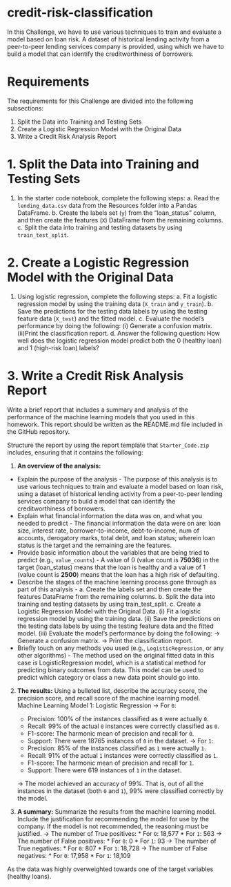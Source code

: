 # credit-risk-classification

In this Challenge, we have to use various techniques to train and evaluate a model based on loan risk. A dataset of historical lending activity from a peer-to-peer lending services company is provided, using which we have to build a model that can identify the creditworthiness of borrowers.

# Requirements
The requirements for this Challenge are divided into the following subsections:
1. Split the Data into Training and Testing Sets
2. Create a Logistic Regression Model with the Original Data
3. Write a Credit Risk Analysis Report

# 1. Split the Data into Training and Testing Sets
1. In the starter code notebook, complete the following steps:
  a. Read the `lending_data.csv` data from the Resources folder into a Pandas DataFrame.
  b. Create the labels set (`y`) from the “loan_status” column, and then create the features (`X`) DataFrame from the remaining columns.
  c. Split the data into training and testing datasets by using `train_test_split`.

# 2. Create a Logistic Regression Model with the Original Data
1. Using logistic regression, complete the following steps:
  a. Fit a logistic regression model by using the training data (`X_train` and `y_train`).
  b. Save the predictions for the testing data labels by using the testing feature data (`X_test`) and the fitted model.
  c. Evaluate the model’s performance by doing the following:
    (i) Generate a confusion matrix.
    (ii)Print the classification report.
  d. Answer the following question: How well does the logistic regression model predict both the 0 (healthy loan) and 1 (high-risk loan) labels?

# 3. Write a Credit Risk Analysis Report
Write a brief report that includes a summary and analysis of the performance of the machine learning models that you used in this homework. This report should be written as the README.md file included in the GitHub repository.

Structure the report by using the report template that `Starter_Code.zip` includes, ensuring that it contains the following:
1. <b>An overview of the analysis:</b> 
* Explain the purpose of the analysis - The purpose of this analysis is to use various techniques to train and evaluate a model based on loan risk, using a dataset of historical lending activity from a peer-to-peer lending services company to build a model that can identify the creditworthiness of borrowers.
* Explain what financial information the data was on, and what you needed to predict - The financial information the data were on are: loan size, interest rate, borrower-to-income, debt-to-income, num of accounts, derogatory marks, total debt, and loan status; wherein loan status is the target and the remaining are the features.
* Provide basic information about the variables that are being tried to predict (e.g., `value_counts`) - A value of 0 (value count is <b>75036</b>) in the target (loan_status) means that the loan is healthy and a value of 1 (value count is <b>2500</b>) means that the loan has a high risk of defaulting.
* Describe the stages of the machine learning process gone through as part of this analysis -
  a. Create the labels set and then create the features DataFrame from the remaining columns.
  b. Split the data into training and testing datasets by using train_test_split.
  c. Create a Logistic Regression Model with the Original Data.
     (i)   Fit a logistic regression model by using the training data.
     (ii)  Save the predictions on the testing data labels by using the testing feature data and the fitted model.
     (iii) Evaluate the model’s performance by doing the following:
           -> Generate a confusion matrix.
           -> Print the classification report.
* Briefly touch on any methods you used (e.g., `LogisticRegression`, or any other algorithms) - The method used on the original fitted data in this case is LogisticRegression model, which is a statistical method for predicting binary outcomes from data. This model can be used to predict which category or class a new data point should go into.
  
2. <b>The results:</b> Using a bulleted list, describe the accuracy score, the precision score, and recall score of the machine learning model.
   Machine Learning Model 1: Logistic Regression
   -> For `0`:
      * Precision: 100% of the instances classified as `0` were actually `0`.
      * Recall: 99% of the actual `0` instances were correctly classified as `0`.
      * F1-score: The harmonic mean of precision and recall for `0`.
      * Support: There were 18765 instances of `0` in the dataset.
   -> For `1`:
      * Precision: 85% of the instances classified as `1` were actually `1`.
      * Recall: 91% of the actual `1` instances were correctly classified as `1`.
      * F1-score: The harmonic mean of precision and recall for `1`.
      * Support: There were 619 instances of `1` in the dataset.
  
    -> The model achieved an accuracy of 99%. That is, out of all the instances in the dataset (both `0` and `1`), 99% were classified correctly by the model.
      
3. <b>A summary:</b> Summarize the results from the machine learning model. Include the justification for recommending the model for use by the company. If the model is not recommended, the reasoning must be justified.
    -> The number of True positives:
       * For `0`: 18,577
       * For `1`: 563
    -> The number of False positives:
       * For `0`: 0
       * For `1`: 93
    -> The number of True negatives:
       * For `0`: 807
       * For `1`: 18,728
    -> The number of False negatives:
       * For `0`: 17,958
       * For `1`: 18,109

As the data was highly overweighted towards one of the target variables (healthy loans).

